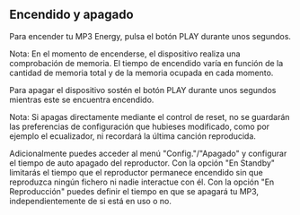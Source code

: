 ## Encendido y apagado

Para encender tu MP3 Energy, pulsa el botón PLAY durante unos segundos.

Nota: En el momento de encenderse, el dispositivo realiza una comprobación de memoria. El tiempo de encendido varía en función de la cantidad de memoria total y de la memoria ocupada en cada momento.

Para apagar el dispositivo sostén el botón PLAY durante unos segundos mientras este se encuentra encendido.

Nota: Si apagas directamente mediante el control de reset, no se guardarán las preferencias de configuración que hubieses modificado, como por ejemplo el ecualizador, ni recordará la última canción reproducida.

Adicionalmente puedes acceder al menú "Config."/"Apagado" y configurar el tiempo de auto apagado del reproductor. Con la opción "En Standby" limitarás el tiempo que el reproductor permanece encendido sin que reproduzca ningún fichero ni nadie interactue con él. Con la opción "En Reproducción" puedes definir el tiempo en que se apagará tu MP3, independientemente de si está en uso o no.
